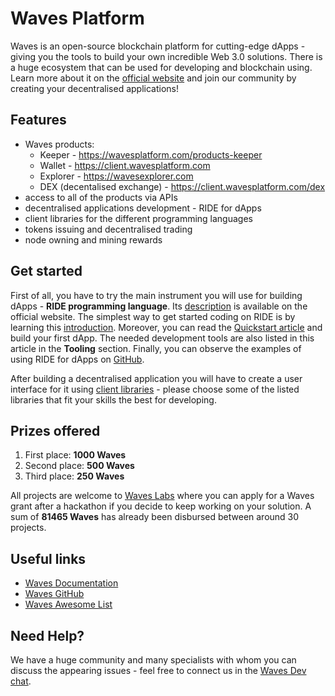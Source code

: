 # Waves Platform

Waves is an open-source blockchain platform for cutting-edge dApps - giving you the tools to build your own incredible Web 3.0 solutions. There is a huge ecosystem that can be used for developing and blockchain using. Learn more about it on the [official website](https://wavesplatform.com/) and join our community by creating your decentralised applications!

## Features

-   Waves products:
    -   Keeper - <https://wavesplatform.com/products-keeper>
    -   Wallet - <https://client.wavesplatform.com>
    -   Explorer - <https://wavesexplorer.com>
    -   DEX (decentalised exchange) - <https://client.wavesplatform.com/dex>
-   access to all of the products via APIs
-   decentralised applications development - RIDE for dApps
-   client libraries for the different programming languages
-   tokens issuing and decentralised trading
-   node owning and mining rewards

## Get started

First of all, you have to try the main instrument you will use for building dApps - **RIDE programming language**. Its [description](https://wavesplatform.com/products-ride) is available on the official website. The simplest way to get started coding on RIDE is by learning this [introduction](https://github.com/KardanovIR/ride-introduction).
Moreover, you can read the [Quickstart article](https://blog.wavesplatform.com/how-to-build-deploy-and-test-a-waves-ride-dapp-785311f58c2) and build your first dApp. The needed development tools are also listed in this article in the **Tooling** section.
Finally, you can observe the examples of using RIDE for dApps on [GitHub](https://github.com/wavesplatform/ride-examples/tree/master/ride4dapps).

After building a decentralised application you will have to create a user interface for it using [client libraries](https://docs.wavesplatform.com/en/getting-started/getting-started-for-developers.html#section-08a13db1866dad205a6e3ac4c69d02c4) - please choose some of the listed libraries that fit your skills the best for developing.

## Prizes offered

1.  First place: **1000 Waves**
2.  Second place: **500 Waves**
3.  Third place: **250 Waves**

All projects are welcome to [Waves Labs](https://waveslabs.com/) where you can apply for a Waves grant after a hackathon if you decide to keep working on your solution. A sum of **81465 Waves** has already been disbursed between around 30 projects.

## Useful links

-   [Waves Documentation](https://docs.wavesplatform.com/)
-   [Waves GitHub](https://github.com/wavesplatform)
-   [Waves Awesome List](https://github.com/msmolyakov/awesome-waves)

## Need Help?

We have a huge community and many specialists with whom you can discuss the appearing issues - feel free to connect us in the [Waves Dev chat](https://t.me/waves_ride_dapps_dev).
